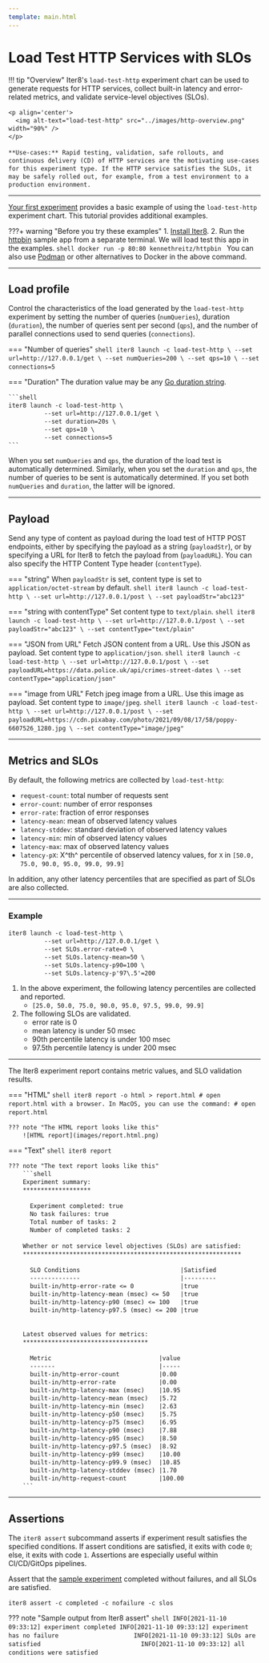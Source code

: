 ```yaml
---
template: main.html
---
```


# Load Test HTTP Services with SLOs

!!! tip "Overview"
    Iter8's `load-test-http` experiment chart can be used to generate requests for HTTP services, collect built-in latency and error-related metrics, and validate service-level objectives (SLOs).

    <p align='center'>
      <img alt-text="load-test-http" src="../images/http-overview.png" width="90%" />
    </p>

    **Use-cases:** Rapid testing, validation, safe rollouts, and continuous delivery (CD) of HTTP services are the motivating use-cases for this experiment type. If the HTTP service satisfies the SLOs, it may be safely rolled out, for example, from a test environment to a production environment.       

***

[Your first experiment](../../getting-started/your-first-experiment.md) provides a basic example of using the `load-test-http` experiment chart. This tutorial provides additional examples.

???+ warning "Before you try these examples"
    1. [Install Iter8](../../getting-started/install.md).
    2. Run the [httpbin](https://httpbin.org) sample app from a separate terminal. We will load test this app in the examples.
    ```shell
    docker run -p 80:80 kennethreitz/httpbin
    ```
    You can also use [Podman](https://podman.io) or other alternatives to Docker in the above command.

***

## Load profile
    
Control the characteristics of the load generated by the `load-test-http` experiment by setting the number of queries (`numQueries`), duration (`duration`), the number of queries sent per second (`qps`), and the number of parallel connections used to send queries  (`connections`).

=== "Number of queries"
    ```shell
    iter8 launch -c load-test-http \
              --set url=http://127.0.0.1/get \
              --set numQueries=200 \
              --set qps=10 \
              --set connections=5
    ```

=== "Duration"
    The duration value may be any [Go duration string](https://pkg.go.dev/maze.io/x/duration#ParseDuration).

    ```shell
    iter8 launch -c load-test-http \
              --set url=http://127.0.0.1/get \
              --set duration=20s \
              --set qps=10 \
              --set connections=5
    ```

When you set `numQueries` and `qps`, the duration of the load test is automatically determined. Similarly, when you set the `duration` and `qps`, the number of queries to be sent is automatically determined. If you set both `numQueries` and `duration`, the latter will be ignored.

***

## Payload
Send any type of content as payload during the load test of HTTP POST endpoints, either by specifying the payload as a string (`payloadStr`), or by specifying a URL for Iter8 to fetch the payload from (`payloadURL`). You can also specify the HTTP Content Type header (`contentType`).

=== "string"
    When `payloadStr` is set, content type is set to `application/octet-stream` by default.
    ```shell
    iter8 launch -c load-test-http \
              --set url=http://127.0.0.1/post \
              --set payloadStr="abc123"
    ```

=== "string with contentType"
    Set content type to `text/plain`.
    ```shell
    iter8 launch -c load-test-http \
              --set url=http://127.0.0.1/post \
              --set payloadStr="abc123" \
              --set contentType="text/plain"
    ```

=== "JSON from URL"
    Fetch JSON content from a URL. Use this JSON as payload. Set content type to `application/json`.
    ```shell
    iter8 launch -c load-test-http \
              --set url=http://127.0.0.1/post \
              --set payloadURL=https://data.police.uk/api/crimes-street-dates \
              --set contentType="application/json"
    ```

=== "image from URL"
    Fetch jpeg image from a URL. Use this image as payload. Set content type to `image/jpeg`.
    ```shell
    iter8 launch -c load-test-http \
              --set url=http://127.0.0.1/post \
              --set payloadURL=https://cdn.pixabay.com/photo/2021/09/08/17/58/poppy-6607526_1280.jpg \
              --set contentType="image/jpeg"
    ```

***

## Metrics and SLOs
By default, the following metrics are collected by `load-test-http`: 

- `request-count`: total number of requests sent
- `error-count`: number of error responses
- `error-rate`: fraction of error responses
- `latency-mean`: mean of observed latency values
- `latency-stddev`: standard deviation of observed latency values
- `latency-min`: min of observed latency values
- `latency-max`: max of observed latency values
- `latency-pX`: X^th^ percentile of observed latency values, for `X` in `[50.0, 75.0, 90.0, 95.0, 99.0, 99.9]`

In addition, any other latency percentiles that are specified as part of SLOs are also collected. 

***

### Example 

```shell
iter8 launch -c load-test-http \
          --set url=http://127.0.0.1/get \
          --set SLOs.error-rate=0 \
          --set SLOs.latency-mean=50 \
          --set SLOs.latency-p90=100 \
          --set SLOs.latency-p'97\.5'=200
```

1.  In the above experiment, the following latency percentiles are collected and reported.
    - `[25.0, 50.0, 75.0, 90.0, 95.0, 97.5, 99.0, 99.9]`
2.  The following SLOs are validated.
    - error rate is 0
    - mean latency is under 50 msec
    - 90th percentile latency is under 100 msec
    - 97.5th percentile latency is under 200 msec

***

The Iter8 experiment report contains metric values, and SLO validation results.

=== "HTML"
    ```shell
    iter8 report -o html > report.html
    # open report.html with a browser. In MacOS, you can use the command:
    # open report.html
    ```

    ??? note "The HTML report looks like this"
        ![HTML report](images/report.html.png)

=== "Text"
    ```shell
    iter8 report
    ```

    ??? note "The text report looks like this"
        ```shell
        Experiment summary:
        *******************

          Experiment completed: true
          No task failures: true
          Total number of tasks: 2
          Number of completed tasks: 2

        Whether or not service level objectives (SLOs) are satisfied:
        *************************************************************

          SLO Conditions                            |Satisfied
          --------------                            |---------
          built-in/http-error-rate <= 0             |true
          built-in/http-latency-mean (msec) <= 50   |true
          built-in/http-latency-p90 (msec) <= 100   |true
          built-in/http-latency-p97.5 (msec) <= 200 |true
          

        Latest observed values for metrics:
        ***********************************

          Metric                              |value
          -------                             |-----
          built-in/http-error-count           |0.00
          built-in/http-error-rate            |0.00
          built-in/http-latency-max (msec)    |10.95
          built-in/http-latency-mean (msec)   |5.72
          built-in/http-latency-min (msec)    |2.63
          built-in/http-latency-p50 (msec)    |5.75
          built-in/http-latency-p75 (msec)    |6.95
          built-in/http-latency-p90 (msec)    |7.88
          built-in/http-latency-p95 (msec)    |8.50
          built-in/http-latency-p97.5 (msec)  |8.92
          built-in/http-latency-p99 (msec)    |10.00
          built-in/http-latency-p99.9 (msec)  |10.85
          built-in/http-latency-stddev (msec) |1.70
          built-in/http-request-count         |100.00
        ```


***

## Assertions
The `iter8 assert` subcommand asserts if experiment result satisfies the specified conditions. If assert conditions are satisfied, it exits with code `0`; else, it exits with code `1`. Assertions are especially useful within CI/CD/GitOps pipelines.

Assert that the [sample experiment](#example) completed without failures, and all SLOs are satisfied.
```shell
iter8 assert -c completed -c nofailure -c slos
```

??? note "Sample output from Iter8 assert"
    ```shell
    INFO[2021-11-10 09:33:12] experiment completed
    INFO[2021-11-10 09:33:12] experiment has no failure                    
    INFO[2021-11-10 09:33:12] SLOs are satisfied                           
    INFO[2021-11-10 09:33:12] all conditions were satisfied
    ```


<!-- report -->